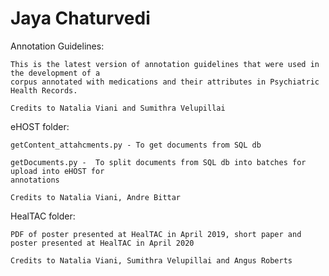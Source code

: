 # Jaya Chaturvedi

Annotation Guidelines:

	This is the latest version of annotation guidelines that were used in the development of a 
	corpus annotated with medications and their attributes in Psychiatric Health Records. 

	Credits to Natalia Viani and Sumithra Velupillai

eHOST folder:

	getContent_attahcments.py - To get documents from SQL db

	getDocuments.py -  To split documents from SQL db into batches for upload into eHOST for 
	annotations

	Credits to Natalia Viani, Andre Bittar

HealTAC folder:

	PDF of poster presented at HealTAC in April 2019, short paper and poster presented at HealTAC in April 2020

	Credits to Natalia Viani, Sumithra Velupillai and Angus Roberts
